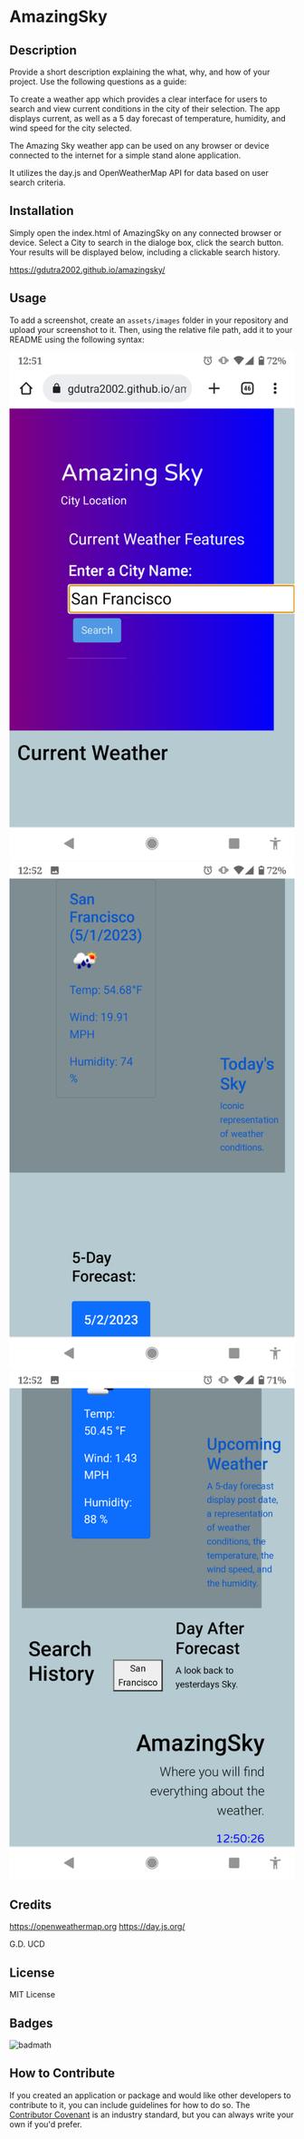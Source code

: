 # AmazingSky

## Description

Provide a short description explaining the what, why, and how of your project. Use the following questions as a guide:

To create a weather app which provides a clear interface for users to search and view current conditions in the city of their selection.  The app displays current, as well as a 5 day forecast of temperature, humidity, and wind speed for the city selected.

The Amazing Sky weather app can be used on any browser or device connected to the internet for a simple stand alone application. 

It utilizes the day.js and OpenWeatherMap API for data based on user search criteria.


## Installation

Simply open the index.html of AmazingSky on any connected browser or device.  Select a City to search in the dialoge box, click the search button.  Your results will be displayed below, including a clickable search history.

https://gdutra2002.github.io/amazingsky/

## Usage

To add a screenshot, create an `assets/images` folder in your repository and upload your screenshot to it. Then, using the relative file path, add it to your README using the following syntax:

![AmazingSky](assets/images/as1.png)
![AmazingSky](assets/images/as2.png)
![AmazingSky](assets/images/as3.png)

## Credits

https://openweathermap.org
https://day.js.org/

G.D.
UCD

## License

MIT License

## Badges

![badmath](https://img.shields.io/github/languages/top/nielsenjared/badmath)


## How to Contribute

If you created an application or package and would like other developers to contribute to it, you can include guidelines for how to do so. The [Contributor Covenant](https://www.contributor-covenant.org/) is an industry standard, but you can always write your own if you'd prefer.

